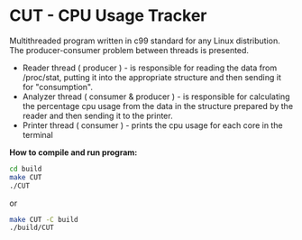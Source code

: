 # CUT - CPU Usage Tracker

Multithreaded program written in c99 standard for any Linux distribution.
The producer-consumer problem between threads is presented.
- Reader thread ( producer ) - is responsible for reading the data from /proc/stat, putting it into the appropriate structure and then sending it for "consumption".
- Analyzer thread ( consumer & producer ) - is responsible for calculating the percentage cpu usage from the data in the structure prepared by the reader and then sending it to the printer.
- Printer thread ( consumer ) - prints the cpu usage for each core in the terminal

**How to compile and run program:**
```sh
cd build
make CUT
./CUT
```
or
```sh
make CUT -C build
./build/CUT
```
